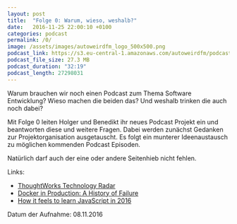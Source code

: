 ```yaml
---
layout: post
title:  "Folge 0: Warum, wieso, weshalb?"
date:   2016-11-25 22:00:10 +0100
categories: podcast
permalink: /0/
image: /assets/images/autoweirdfm_logo_500x500.png
podcast_link: https://s3.eu-central-1.amazonaws.com/autoweirdfm/podcasts/folge-0_Warum-wieso-weshalb.mp3
podcast_file_size: 27.3 MB
podcast_duration: "32:19"
podcast_length: 27298031
---
```


Warum brauchen wir noch einen Podcast zum Thema Software Entwicklung? Wieso machen die beiden das? Und weshalb trinken die auch noch dabei?

Mit Folge 0 leiten Holger und Benedikt ihr neues Podcast Projekt ein und beantworten diese und weitere Fragen. Dabei werden zunächst Gedanken zur Projektorganisation ausgetauscht. Es folgt ein munterer Ideenaustausch zu möglichen kommenden Podcast Episoden.

Natürlich darf auch der eine oder andere Seitenhieb nicht fehlen.

Links:

- [ThoughtWorks Technology Radar](https://www.thoughtworks.com/de/radar)
- [Docker in Production: A History of Failure](https://thehftguy.com/2016/11/01/docker-in-production-an-history-of-failure/)
- [How it feels to learn JavaScript in 2016](https://hackernoon.com/how-it-feels-to-learn-javascript-in-2016-d3a717dd577f#.aymuqocqo)

Datum der Aufnahme: 08.11.2016
